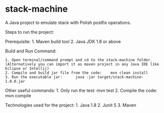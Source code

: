 # stack-machine

A Java project to emulate stack with Polish postfix operations.

Steps to run the project:

Prerequisite:
    1. Maven build tool
    2. Java JDK 1.8 or above

Build and Run Command:
    
    1. Open terminal/command prompt and cd to the stack-machine folder. (Alternatively you can import it as maven project in any Java IDE like Eclipse or Intellij)
    2. Compile and build jar file from the code:    mvn clean install
    3. Run the executable jar:      java -jar target/stack-machine-1.0.0.jar
    
Other useful commands:
    1. Only run the test:    mvn test
    2. Compile the code:   mvn compile

Technologies used for the project: 
    1. Java 1.8
    2. Junit 5
    3. Maven
